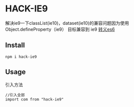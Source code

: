 # HACK-IE9
解决ie9一下classList(ie10)，dataset(ie10)的兼容问题因为使用 Object.defineProperty（ie9） 目标兼容到 ie9
[转义es6](https://babeljs.cn/repl/#?babili=false&browsers=&build=&builtIns=false&code_lz=Q&debug=false&forceAllTransforms=false&shippedProposals=false&circleciRepo=&evaluate=false&fileSize=false&lineWrap=true&presets=es2015%2Ces2016%2Ces2017%2Creact%2Cstage-0%2Cstage-2%2Ces2015-loose&prettier=false&targets=&version=6.26.0&envVersion=)


## Install
```
npm i hack-ie9
```

## Usage
引入方法
```
//引入全部
import com from "hack-ie9"

```

